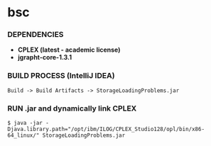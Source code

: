 bsc
=====================================================

### DEPENDENCIES
- **CPLEX (latest - academic license)**
- **jgrapht-core-1.3.1**

### BUILD PROCESS (IntelliJ IDEA)
```
Build -> Build Artifacts -> StorageLoadingProblems.jar
```

### RUN .jar and dynamically link CPLEX
```
$ java -jar -Djava.library.path="/opt/ibm/ILOG/CPLEX_Studio128/opl/bin/x86-64_linux/" StorageLoadingProblems.jar
```
